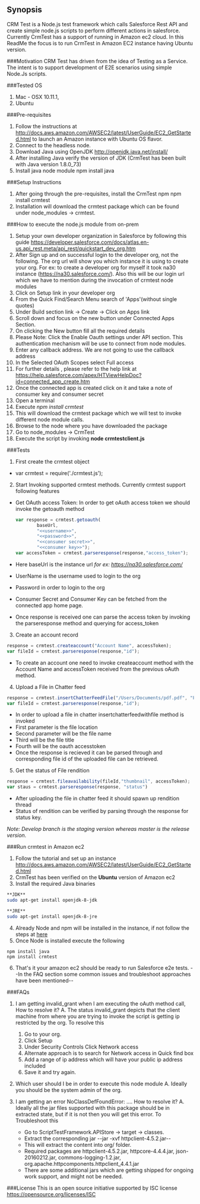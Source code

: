 ## Synopsis
CRM Test is a Node.js test framework which calls Salesforce Rest API and create simple node.js scripts to perform different actions in salesforce. Currently CrmTest has a support of running in Amazon ec2 cloud. In this ReadMe the focus is to run CrmTest in Amazon EC2 instance having Ubuntu version.

###Motivation
CRM Test has driven from the idea of Testing as a Service. The intent is to support development of E2E scenarios using simple Node.Js scripts. 

###Tested OS
1. Mac - OSX 10.11.1, 
2. Ubuntu

###Pre-requisites
1. Follow the instructions at http://docs.aws.amazon.com/AWSEC2/latest/UserGuide/EC2_GetStarted.html to launch an Amazon instance with Ubuntu OS flavor.
2. Connect to the headless node.
3. Download Java using OpenJDK http://openjdk.java.net/install/
4. After installing Java verify the version of JDK (CrmTest has been built with Java version 1.8.0_73)
5. Install java node module
    npm install java

###Setup Instructions
1. After going through the pre-requisites, install the CrmTest npm
    npm install crmtest
2. Installation will download the crmtest package which can be found under node_modules -> crmtest.

###How to execute the node.js module from on-prem
1. Setup your own developer organization in Salesforce by following this guide https://developer.salesforce.com/docs/atlas.en-us.api_rest.meta/api_rest/quickstart_dev_org.htm
2. After Sign up and on successful login to the developer org, not the following. The org url will show you which instance it is using to create your org. For ex: to create a developer org for myself it took na30 instance (https://na30.salesforce.com/). Also this will be our login url which we have to mention during the invocation of crmtest node modules
3. Click on Setup link in your developer org
4. From the Quick Find/Search Menu search of 'Apps'(without single quotes)
5. Under Build section link -> Create -> Click on Apps link
6. Scroll down and focus on the new button under Connected Apps Section. 
7. On clicking the New button fill all the required details
8. Please Note: Click the Enable Oauth settings under API section. This authentication mechanism will be use to connect from node modules.
9. Enter any callback address. We are not going to use the callback address
10. In the Selected OAuth Scopes select Full access
11. For further details , please refer to the help link at https://help.salesforce.com/apex/HTViewHelpDoc?id=connected_app_create.htm
12. Once the connected app is created click on it and take a note of consumer key and consumer secret
13. Open a terminal
14. Execute _npm install crmtest_
15. This will download the crmtest package which we will test to invoke different node module calls.
14. Browse to the node where you have downloaded the package
15. Go to node_modules -> CrmTest 
16. Execute the script by invoking **node crmtestclient.js**

###Tests
1. First create the crmtest object
  * var crmtest = require('./crmtest.js');

2. Start Invoking supported crmtest methods. Currently crmtest support following features
  * Get OAuth access Token: In order to get oAuth access token we should invoke the getoauth method

    ```javascript
    var response = crmtest.getoauth(
		    baseUrl,
		    "<<username>>",
			"<<password>>",
			"<<consumer secret>>",
			"<<consumer key>>");
    var accessToken = crmtest.parseresponse(response,"access_token");
    ```

  * Here baseUrl is the instance url _for ex: https://na30.salesforce.com/_
  * UserName is the username used to login to the org
  * Password in order to login to the org
  * Consumer Secret and Consumer Key can be fetched from the connected app home page.
  * Once response is received one can parse the access token by invoking the parseresponse method and querying for access_token
  
3. Create an account record
  ```javascript    
  response = crmtest.createaccount("Account Name", accessToken);
  var fileId = crmtest.parseresponse(response,"id");
  ```
  
  * To create an account one need to invoke createaccount method with the Account Name and accessToken received from the previous oAuth method.
  
4. Upload a File in Chatter feed
  ```javascript
  response = crmtest.insertChatterFeedFile("/Users/Documents/pdf.pdf", "File Name","Title", accessToken);
  var fileId = crmtest.parseresponse(response,"id");
  ```
  * In order to upload a file in chatter insertchatterfeedwithfile method is invoked
  * First parameter is the file location
  * Second parameter will be the file name
  * Third will be the file title
  * Fourth will be the oauth accesstoken
  * Once the response is recieved it can be parsed through and corresponding file id of the uploaded file can be retrieved.
   
5. Get the status of File rendition
  ```javascript
  response = crmtest.fileavailability(fileId,"thumbnail", accessToken);
  var staus = crmtest.parseresponse(response, "status")
  ```
  * After uploading the file in chatter feed it should spawn up rendition thread
  * Status of rendition can be verified by parsing through the response for status key.
 
_Note: Develop branch is the staging version whereas master is the release version._

###Run crmtest in Amazon ec2
1. Follow the tutorial and set up an instance http://docs.aws.amazon.com/AWSEC2/latest/UserGuide/EC2_GetStarted.html
2. CrmTest has been verified on the **Ubuntu** version of Amazon ec2
3. Install the required Java binaries
```bash
**JDK**
sudo apt-get install openjdk-8-jdk
```
```bash
**JRE**
sudo apt-get install openjdk-8-jre
```
4. Already Node and npm will be installed in the instance, if not follow the steps at [here](https://nodejs.org/en/download/package-manager/)
5. Once Node is installed execute the following
```node
npm install java
npm install crmtest
```
6. That's it your amazon ec2 should be ready to run Salesforce e2e tests.
--In the FAQ section some common issues and troubleshoot approaches have been mentioned--

###FAQs
1. I am getting invalid_grant when I am executing the oAuth method call, How to resolve it?
A. The status invalid_grant depicts that the client machine from where you are trying to invoke the script is getting ip restricted by the org. To resolve this 
   1. Go to your org.
   2. Click Setup
   3. Under Security Controls Click Network access
   4. Alternate approach is to search for Network access in Quick find box
   5. Add a range of ip address which will have your public ip address included
   6. Save it and try again.

2. Which user should I be in order to execute this node module
A. Ideally you should be the system admin of the org. 

3. I am getting an error NoClassDefFoundError: .... How to resolve it?
A. Ideally all the jar files supported with this package should be in extracted state, but if it is not then you will get this error. To Troubleshoot this 
   * Go to ScriptTestFramework.APIStore -> target -> classes.
   * Extract the corresponding jar
   --jar -xvf httpclient-4.5.2.jar--
   * This will extract the content into org/ folder.
   * Required packages are httpclient-4.5.2.jar, httpcore-4.4.4.jar, json-20160212.jar, commons-logging-1.2.jar, org.apache.httpcomponents.httpclient_4.4.1.jar
   * There are some additional jars which are getting shipped for ongoing work support, and might not be needed.
   
###License
This is an open source initiative supported by ISC license https://opensource.org/licenses/ISC

